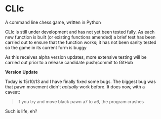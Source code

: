 CLIc
====

A command line chess game, written in Python

CLIc is still under development and has not yet been tested fully.
As each new function is built (or existing functions amended) a
brief test has been carried out to ensure that the function works;
it has not been sanity tested so the game in its current form is buggy

As this receives alpha version updates, more extensive testing will be
carried out prior to a release candidate push/commit to GitHub


**Version Update**

Today is 15/10/13 and I have finally fixed some bugs. The biggest bug was that
pawn movement didn't _actually_ work before. It does now, with a caveat:

>If you try and move black pawn a7 to a6, the program crashes

Such is life, eh?
